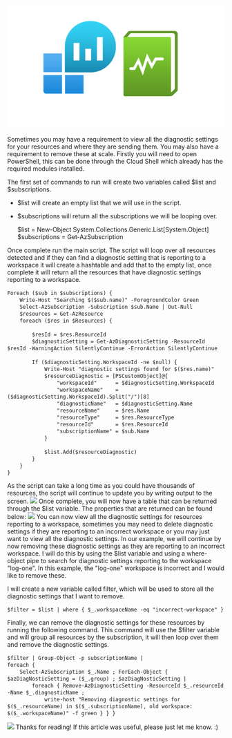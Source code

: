 
<img src="image/12.png"
     alt="overview"
     style="float: middle; margin-right: 10px;"
     width="600" 
/>

Sometimes you may have a requirement to view all the diagnostic settings for your resources and where they are sending them. You may also have a requirement to remove these at scale. Firstly you will need to open PowerShell, this can be done through the Cloud Shell which already has the required modules installed. 

The first set of commands to run will create two variables called $list and $subscriptions.

- $list will create an empty list that we will use in the script.
- $subscriptions will return all the subscriptions we will be looping over.

    $list = New-Object System.Collections.Generic.List[System.Object]
    $subscriptions = Get-AzSubscription

Once complete run the main script. The script will loop over all resources detected and if they can find a diagnostic setting that is reporting to a workspace it will create a hashtable and add that to the empty list, once complete it will return all the resources that have diagnostic settings reporting to a workspace. 

    Foreach ($sub in $subscriptions) {
        Write-Host "Searching $($sub.name)" -ForegroundColor Green
        Select-AzSubscription -Subscription $sub.Name | Out-Null
        $resources = Get-AzResource
        foreach ($res in $Resources) {
    
            $resId = $res.ResourceId
            $diagnosticSetting = Get-AzDiagnosticSetting -ResourceId $resId -WarningAction SilentlyContinue -ErrorAction SilentlyContinue
            
            If ($diagnosticSetting.WorkspaceId -ne $null) {
                Write-Host "diagnostic settings found for $($res.name)"
                $resourceDiagnostic = [PSCustomObject]@{ 
                    "workspaceId"      = $diagnosticSetting.WorkspaceId
                    "workspaceName"    = ($diagnosticSetting.WorkspaceId).Split("/")[8]
                    "diagnosticName"   = $diagnosticSetting.Name
                    "resourceName"     = $res.Name
                    "resourceType"     = $res.ResourceType
                    "resourceId"       = $res.ResourceId
                    "subscriptionName" = $sub.Name
                }
                
                $list.Add($resourceDiagnostic)
            }
        }
    }

As the script can take a long time as you could have thousands of resources, the script will continue to update you by writing output to the screen.
![](__GHOST_URL__/content/images/2022/10/image.png)
 Once complete, you will now have a table that can be returned through the $list variable. The properties that are returned can be found below:
![](__GHOST_URL__/content/images/2022/10/image-1.png)
You can now view all the diagnostic settings for resources reporting to a workspace, sometimes you may need to delete diagnostic settings if they are reporting to an incorrect workspace or you may just want to view all the diagnostic settings. In our example, we will continue by now removing these diagnostic settings as they are reporting to an incorrect workspace. I will do this by using the $list variable and using a where-object pipe to search for diagnostic settings reporting to the workspace "log-one". In this example, the "log-one" workspace is incorrect and I would like to remove these. 

I will create a new variable called filter, which will be used to store all the diagnostic settings that I want to remove. 

    $filter = $list | where { $_.workspaceName -eq "incorrect-workspace" }

Finally, we can remove the diagnostic settings for these resources by running the following command. This command will use the $filter variable and will group all resources by the subscription, it will then loop over them and remove the diagnostic settings. 

    $filter | Group-Object -p subscriptionName | 
    foreach { 
        Select-AzSubscription $_.Name ; ForEach-Object { $azDiagNosticSetting = ($_.group) ; $azDiagNosticSetting | 
            foreach { Remove-AzDiagnosticSetting -ResourceId $_.resourceId -Name $_.diagnosticName ; 
                write-host "Removing diagnostic settings for $($_.resourceName) in $($_.subscriptionName), old workspace: $($_.workspaceName)" -f green } } }

![](__GHOST_URL__/content/images/2022/10/image-5.png)
Thanks for reading! If this article was useful, please just let me know. :) 
